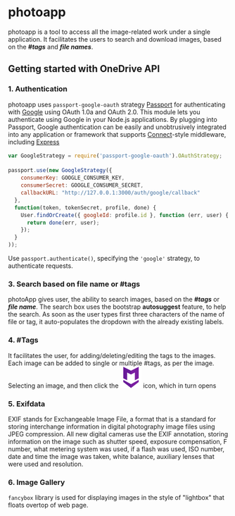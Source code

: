 # photoapp
photoapp is a tool to access all the image-related work under a single application. It facilitates the users to search and download images, based on the **_#tags_** and **_file names_**.

## Getting started with OneDrive API

### 1. Authentication
photoapp uses `passport-google-oauth` strategy [Passport](http://passportjs.org/) for authenticating with [Google](http://www.google.com/) using OAuth 1.0a and OAuth 2.0. This module lets you authenticate using Google in your Node.js applications. By plugging into Passport, Google authentication can be easily and unobtrusively integrated into any application or framework that supports [Connect](http://www.senchalabs.org/connect/)-style middleware, including [Express](http://expressjs.com/)

```Javascript
var GoogleStrategy = require('passport-google-oauth').OAuthStrategy;

passport.use(new GoogleStrategy({
    consumerKey: GOOGLE_CONSUMER_KEY,
    consumerSecret: GOOGLE_CONSUMER_SECRET,
    callbackURL: "http://127.0.0.1:3000/auth/google/callback"
  },
  function(token, tokenSecret, profile, done) {
    User.findOrCreate({ googleId: profile.id }, function (err, user) {
      return done(err, user);
    });
  }
));
```
Use `passport.authenticate()`, specifying the `'google'` strategy, to authenticate requests.

### 3. Search based on file name or #tags
photoApp gives user, the ability to search images, based on the **_#tags_** or **_file name_**. The search box uses the bootstrap  **autosuggest** feature, to help the search. As soon as the user types first three characters of the name of file or tag, it auto-populates the dropdown with the already existing labels.

### 4. #Tags
It facilitates the user, for adding/deleting/editing the tags to the images. Each image can be added to single or multiple #tags, as per the image. Selecting an image, and then click the ![alt text](https://github.com/adam-p/markdown-here/raw/master/src/common/images/icon48.png "Logo Title Text 1") icon, which in turn opens 

### 5. Exifdata
EXIF stands for Exchangeable Image File, a format that is a standard for storing interchange information in digital photography image files using JPEG compression. All new digital cameras use the EXIF annotation, storing information on the image such as shutter speed, exposure compensation, F number, what metering system was used, if a flash was used, ISO number, date and time the image was taken, white balance, auxiliary lenses that were used and resolution.

### 6. Image Gallery
`fancybox` library is used for displaying images in the style of "lightbox" that floats overtop of web page. 
